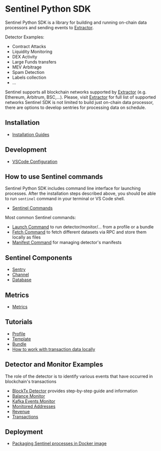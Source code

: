 # Sentinel Python SDK

Sentinel Python SDK is a library for building and running on-chain data processors and sending events to [Extractor](https://extractor.live).

  Detector Examples:

- Contract Attacks
- Liquidity Monitoring
- DEX Activity
- Large Funds transfers
- MEV Arbitrage
- Spam Detection
- Labels collection
- ...

Sentinel supports all blockchain networks supported by [Extractor](https://extractor.live) (e.g. Ethereum, Arbitrum, BSC,...). Please, visit [Extractor](https://extractor.live) for full list of supported networks
Sentinel SDK is not limited to build just on-chain data processor, there are options to develop sentries for processing data on schedule.
## Installation

- [Installation Guides](Install/Install.md)
## Development

- [VSCode Configuration](Development/VSCode-Configuration.md)
## How to use Sentinel commands

  Sentinel Python SDK includes command line interface for launching processes. After the installation steps described above, you should be able to run `sentinel` command in your terminal or VS Code shell.
  
- [Sentinel Commands](Commands/Command-List.md)

Most common Sentinel commands:

- [Launch Command](Commands/Launch.md) to run detector/monitor/... from a profile or a bundle
- [Fetch Command](Commands/Fetch.md) to fetch different datasets via RPC and store them locally as files
- [Manifest Command](Commands/Manifest.md) for managing detector's manifests
## Sentinel Components

- [Sentry](Sentry/Overview.md)
- [Channel](Channels/Overview.md)
- [Database](Databases/Overview.md)
## Metrics

- [Metrics](Metrics/Index.md)
## Tutorials

- [Profile](Tutorials/Profile.md)
- [Template](Tutorials/Template.md)
- [Bundle](Tutorials/Bundle.md)
- [How to work with transaction data locally](Tutorials/How-to-work-with-transaction-data-locally.md)

## Detector and Monitor Examples

  The role of the detector is to identify various events that have occurred in blockchain's transactions

- [BlockTx Detector](examples/block_tx/README.md) provides step-by-step guide and information
- [Balance Monitor](examples/balance_monitor/README.md)
- [Kafka Events Monitor](examples/kafka_events_monitor/)
- [Monitored Addresses](examples/monitored_address/README.md)
- [Revenue](examples/revenue/)
- [Transactions](examples/transaction/README.md)

## Deployment

- [Packaging Sentinel processes in Docker image](Deployment/Packaging-in-Docker-Image.md)